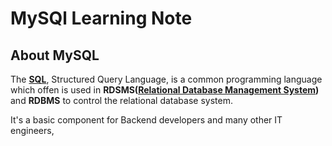 # MySQl Learning Note

## About MySQL

The __[SQL](https://wikipedia.org/wiki/SQL)__, Structured Query Language, is a common programming language which offen is used in __RDSMS([Relational Database Management System](https://en.wikipedia.org/wiki/Relational_data_stream_management_system))__ and __RDBMS__ to control the relational database system.

It's a basic component for Backend developers and many other IT engineers,